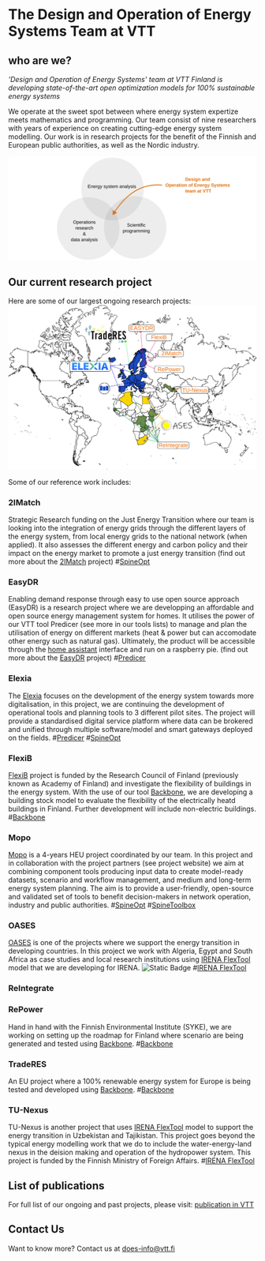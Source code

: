 # The Design and Operation of Energy Systems Team at VTT 
## who are we?

*'Design and Operation of Energy Systems' team at VTT Finland is developing state-of-the-art open optimization models for 100% sustainable energy systems*



We operate at the sweet spot between where energy system expertize meets mathematics and programming. Our team consist of nine researchers with years of experience on creating cutting-edge energy system modelling. Our work is in research projects for the benefit of the Finnish and European public authorities, as well as the Nordic industry.


![whoarewe](assets/whoarewe.svg)

## Our current research project
 Here are some of our largest ongoing research projects:
![whoarewe](assets/Project_map.svg)

Some of our reference work includes:

### 2IMatch
Strategic Research funding on the Just Energy Transition where our team is looking into the integration of energy grids through the different layers of the energy system, from local energy grids to the national network (when applied). It also assesses the different energy and carbon policy and their impact on the energy market to promote a just energy transition (find out more about the [2IMatch](https://www.aka.fi/en/strategic-research/strategic-research/strategic-research-in-a-nutshell/programmes-and-projects/just-energy/2imatch/) project) #[SpineOpt](https://doesvtt.github.io/doesvtt/our_tools/#spineopt)

### EasyDR
Enabling demand response through easy to use open source approach (EasyDR) is a research project where we are developping an affordable and open source energy management system for homes. It utilises the power of our VTT tool Predicer (see more in our tools lists) to manage and plan the utilisation of energy on different markets (heat & power but can accomodate other energy such as natural gas). Ultimately, the product will be accessible through the [home assistant](https://www.home-assistant.io)  interface and run on a raspberry pie.
(find out more about the [EasyDR](https://cris.vtt.fi/en/projects/enabling-demand-response-through-easy-to-use-open-source-approach) project) #[Predicer](https://doesvtt.github.io/doesvtt/our_tools/#predicer)

### Elexia
The [Elexia](https://www.elexia-project.eu) focuses on the development of the energy system towards more digitalisation, in this project, we are continuing the development of operational tools and planning tools to 3 different pilot sites. The project will provide a standardised digital service platform where data can be brokered and unified through multiple software/model and smart gateways deployed on the fields. #[Predicer](https://doesvtt.github.io/doesvtt/our_tools/#predicer) #[SpineOpt](https://doesvtt.github.io/doesvtt/our_tools/#spineopt)

### FlexiB
[FlexiB](https://cris.vtt.fi/en/projects/integration-of-building-flexibility-into-future-energy-systems) project is funded by the Research Council of Finland (previously known as Academy of Finland) and investigate the flexibility of buildings in the energy system. With the use of our tool [Backbone](https://doesvtt.github.io/doesvtt/our_tools/#backbone), we are developing a building stock model to evaluate the flexibility of the electrically heatd buildings in Finland. Further development will include non-electric buildings. #[Backbone](https://doesvtt.github.io/doesvtt/our_tools/#backbone)

### Mopo
[Mopo](tools-for-energy-system-modelling.org) is a 4-years HEU project coordinated by our team. In this project and in collaboration with the project partners (see project website) we aim at combining component tools producing input data to create model-ready datasets, scenario and workflow management, and medium and long-term energy system planning. The aim is to provide a user-friendly, open-source and validated set of tools to benefit decision-makers in network operation, industry and public authorities. #[SpineOpt](https://doesvtt.github.io/doesvtt/our_tools/#spineopt) #[SpineToolbox](https://doesvtt.github.io/doesvtt/our_tools/#spinetoolbox)

### OASES
[OASES](https://www.leap-re.eu/oases/) is one of the projects where we support the energy transition in developing countries. In this project we work with Algeria, Egypt and South Africa as case studies and local research institutions using [IRENA FlexTool](https://doesvtt.github.io/doesvtt/our_tools/#irena-flextool) model that we are developing for IRENA. ![Static Badge](https://img.shields.io/badge/FlexTool-029DED)
 #[IRENA FlexTool](https://doesvtt.github.io/doesvtt/our_tools/#irena-flextool)

### ReIntegrate

### RePower
Hand in hand with the Finnish Environmental Institute (SYKE), we are working on setting up the roadmap for Finland where scenario are being generated and tested using [Backbone](https://doesvtt.github.io/doesvtt/our_tools/#backbone). #[Backbone](https://doesvtt.github.io/doesvtt/our_tools/#backbone)

### TradeRES
An EU project where a 100% renewable energy system for Europe is being tested and developed using [Backbone](https://doesvtt.github.io/doesvtt/our_tools/#backbone). #[Backbone](https://doesvtt.github.io/doesvtt/our_tools/#backbone)

### TU-Nexus
TU-Nexus is another project that uses [IRENA FlexTool](https://doesvtt.github.io/doesvtt/our_tools/#irena-flextool) model to support the energy transition in Uzbekistan and Tajikistan. This project goes beyond the typical energy modelling work that we do to include the water-energy-land nexus in the deision making and operation of the hydropower system. This project is funded by the Finnish Ministry of Foreign Affairs. #[IRENA FlexTool](https://doesvtt.github.io/doesvtt/our_tools/#irena-flextool)

## List of publications
For full list of our ongoing and past projects, please visit: [publication in VTT](https://cris.vtt.fi/en/organisations/ba4206-design-and-operation-of-energy-systems/publications/)

## Contact Us
Want to know more? Contact us at [does-info@vtt.fi](mailto:does-info@vtt.fi)
